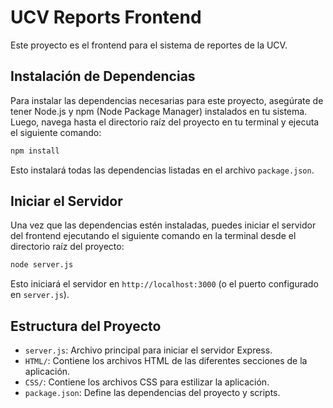 # UCV Reports Frontend

Este proyecto es el frontend para el sistema de reportes de la UCV.

## Instalación de Dependencias

Para instalar las dependencias necesarias para este proyecto, asegúrate de tener Node.js y npm (Node Package Manager) instalados en tu sistema. Luego, navega hasta el directorio raíz del proyecto en tu terminal y ejecuta el siguiente comando:

```bash
npm install
```

Esto instalará todas las dependencias listadas en el archivo `package.json`.

## Iniciar el Servidor

Una vez que las dependencias estén instaladas, puedes iniciar el servidor del frontend ejecutando el siguiente comando en la terminal desde el directorio raíz del proyecto:

```bash
node server.js
```

Esto iniciará el servidor en `http://localhost:3000` (o el puerto configurado en `server.js`).

## Estructura del Proyecto

- `server.js`: Archivo principal para iniciar el servidor Express.
- `HTML/`: Contiene los archivos HTML de las diferentes secciones de la aplicación.
- `CSS/`: Contiene los archivos CSS para estilizar la aplicación.
- `package.json`: Define las dependencias del proyecto y scripts.
